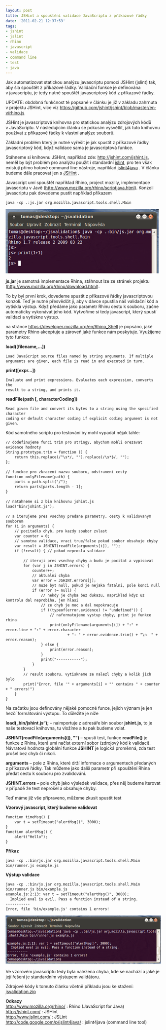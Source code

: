 ```yaml
---
layout: post
title: JSHint a spouštění validace JavaScriptu z příkazové řádky
date: '2011-02-21 12:37:53'
tags:
- jshint
- jslint
- rhino
- javascript
- validace
- command line
- test
- java
---
```


Jak automatizovat statickou analýzu javascriptu pomocí JSHint (jslint) tak,
aby šla spouštět z příkazové řádky. Validační funkce je
definována v javascriptu, je tedy nutné spouštět javascriptový kód
z příkazové řádky.


<p>UPDATE: obdobná funkčnost té popsané v článku je již
v základu zahrnuta v projektu JSHint, více viz <a
href="https://github.com/jshint/jshint/blob/master/env/rhino.js">https://github­.com/jshint/jshin­t/blob/master/en­v/rhino.js</a></p>

<p>JSHint je javascriptová knihovna pro statickou analýzu zdrojových kódů
v JavaScriptu. V následujícím článku se pokusím vysvětlit, jak
tuto knihovnu používat z příkazové řádky k vlastní analýze
souborů.</p>

<p>Základní problém který je nutné vyřešit je jak spustit
z příkazové řádky javascriptový kód, když validace sama je
javascriptová funkce.</p>

<p>Stáhneme si knihovnu JSHint, například zde: <a
href="http://jshint.com/jshint.js">http://jshint­.com/jshint.js</a>, neměl
by být problém pro analýzu použít i standardní <a
href="http://www.jslint.com/">jslint</a>, pro ten však existují přímo
hotové command line nástroje, například <a
href="http://code.google.com/p/jslint4java/">jslint4java</a> . V článku
budeme dále pracovat jen s <a href="http://jshint.com/">JSHint</a> .</p>

<p>Javascript umí spouštět například Rhino, project mozilly, implementace
javascriptu v Javě (<a
href="http://www.mozilla.org/rhino/scriptjava.html">http://www.mo­zilla.org/rhi­no/scriptjava­.html</a>).
Konzoli javascriptu pak dovedeme pustit například příkazem</p>

<pre><code>java -cp .:js.jar org.mozilla.javascript.tools.shell.Main</code></pre>

<div><img src="/images/67.png" alt="rhino js console"
/></div>

<p><strong>js.jar</strong> je samotná implementace Rhina, stáhnout lze ze
stránek projektu (<a
href="http://www.mozilla.org/rhino/download.html">http://www.mo­zilla.org/rhi­no/download.html</a>).</p>

<p>To by byl první krok, dovedeme spustit z příkazové řádky
javascriptovou konzoli. Teď je nutné přesvědčit ji, aby v dávce
spustila náš validační kód a vytiskla výstup. Když předáme jako
parametr Rhinu cestu k souboru, začne automaticky vykonávat jeho kód.
Vytvoříme si tedy javascript, který spustí validaci a vytiskne výstup.</p>

<p>na stránce <a
href="https://developer.mozilla.org/en/Rhino_Shell">https://develo­per.mozilla.or­g/en/Rhino_She­ll</a>
je popsáno, jaké parametry Rhino akceptuje a zároveň jaké funkce nám
poskytuje. Využijeme tyto funkce:</p>

<p><strong>load([filename­,…])</strong></p>

<pre><code>Load JavaScript source files named by string arguments. If multiple
arguments are given, each file is read in and executed in turn.</code></pre>

<p><strong>print([expr…])</strong></p>

<pre><code>Evaluate and print expressions. Evaluates each expression, converts the
result to a string, and prints it.</code></pre>

<p><strong>readFile(path [, characterCoding])</strong></p>

<pre><code>Read given file and convert its bytes to a string using the specified character
coding or default character coding if explicit coding argument is not given.</code></pre>

<p>Kód samotného scriptu pro testování by mohl vypadat nějak tahle:</p>

<pre class="prettyprint"><code>// dodefinujeme funci trim pro stringy, abychom mohli orezavat evidence hodnoty
String.prototype.trim = function () {
    return this.replace(/^\s*/, "").replace(/\s*$/, "");
};

// funckce pro zkraceni nazvu souboru, odstraneni cesty
function onlyFilename(path) {
    parts = path.split("/");
    return parts[parts.length - 1];
}

// natahneme si z bin knihovnu jshint.js
load("bin/jshint.js");

// a iterujeme pres vsechny predane parametry, cesty k validovanym souborum
for (i in arguments) {
    // pocitadlo chyb, pro kazdy soubor zvlast
    var counter = 0;
    // samotna validace, vraci true/false pokud soubor obsahuje chyby
    var result = JSHINT(readFile(arguments[i]), "");
    if (!result) { // pokud neprosla validace

        // iteruji pres vsechny chyby a budu je pocitat a vypisovat
        for (var j in JSHINT.errors) {
            counter++;
            // aktualni chyba
            var error = JSHINT.errors[j];
            // muze byt null, pokud je nejaka fatalni, pole konci null
            if (error != null) {
                // nekdy je chyba bez dukazu, napriklad kdyz uz kontrola dal neprobiha, jen hlasi
                // ze chyb je moc a dal nepokracuje
                if ((typeof(error.evidence) != "undefined")) {
                    // naformatujeme vystup chyby, print je funkce rhina
                    print(onlyFilename(arguments[i]) + ":" + error.line + ":" + error.character
                            + ": " + error.evidence.trim() + "\n  " + error.reason);
                } else {
                    print(error.reason);
                }
                print("-----------");
            }
        }
        // result souboru, vytiskneme ze nalezl chyby a kolik jich bylo
        print("Error, file '" + arguments[i] + "' contains " + counter + " errors!")
    }
}</code></pre>

<p>Na začatku jsou definovány nějaké pomocné funce, jejich význam je jen
hezčí formátování výstupu. To důležité je níže</p>

<p><strong>load(„bin/jshin­t.js“);</strong> – naimportuje
z adresáře bin soubor <strong>jshint.js</strong>, to je naše testovací
knihovna, tu vložíme a tu pak budeme volat.</p>

<p><strong>JSHINT(readFi­le(arguments[i­]), "")</strong> –
spustí test, funkce <strong>readFile()</strong> je funkce z Rhina, která
umí načíst externí sobor (zdrojový kód k validaci). Návratová
hodnota globální funkce <strong>JSHINT</strong> je logická proměnná, zda
test prošel bez chyb či nikoli.</p>

<p><strong>arguments</strong> – pole z Rhina, které drží informace
o argumentech předaných z příkazové řádky. Tak můžeme jako
další parametr při spouštění Rhina předat cestu k souboru pro
zvalidování.</p>

<p><strong>JSHINT.errors</strong> – pole chyb jako výsledek validace,
přes něj budeme iterovat v případě že test neprošel a obsahuje
chyby.</p>

<p>Teď máme již vše připraveno, můžeme zkusit spustit test</p>

<p><strong>Vzorový javascript, který budeme validovat</strong></p>

<pre class="prettyprint"><code>function timeMsg() {
    var t = setTimeout("alertMsg()", 3000);
}
function alertMsg() {
    alert("Hello");
}</code></pre>

<p><strong>Příkaz</strong></p>

<pre><code>java -cp .:bin/js.jar org.mozilla.javascript.tools.shell.Main bin/runner.js example.js</code></pre>

<p><strong>Výstup validace</strong></p>

<pre><code>java -cp .:bin/js.jar org.mozilla.javascript.tools.shell.Main bin/runner.js bin/example.js
example.js:2:13: var t = setTimeout("alertMsg()", 3000);
  Implied eval is evil. Pass a function instead of a string.
-----------
Error, file 'bin/example.js' contains 1 errors!</code></pre>

<div><img src="/images/68.png"
alt="js validace - vysledky" /></div>

<p>Ve vzorovém javascriptu tedy byla nalezena chyba, kde se nachází a jaké
je její řešení je standardním výstupem validátoru.</p>

<p>Zdrojové kódy k tomuto článku včetně příkladu jsou ke stažení:
<a href="http://www.tomas-dvorak.cz/file_download/40">jsvalidation.zip</a></p>

<p><strong>Odkazy</strong>
<br /><a
href="http://www.mozilla.org/rhino/">http://www.mo­zilla.org/rhi­no/</a>
: Rhino (JavaScript for Java)
<br /><a href="http://jshint.com/">http://jshint­.com/</a> : JSHint
<br /><a href="http://www.jslint.com/">http://www.jslin­t.com/</a> : JSLint
<br /><a
href="http://code.google.com/p/jslint4java/">http://code.go­ogle.com/p/jslin­t4java/</a>
: jslint4java (command line tool)</p>

